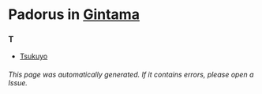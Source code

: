 # Padorus in [Gintama](https://myanimelist.net/manga/44/Gintama)

### T
* [Tsukuyo](https://github.com/shadow578/Project-Padoru/blob/master/table-of-contents/characters/Tsukuyo.md)

###### This page was automatically generated. If it contains errors, please open a Issue.
